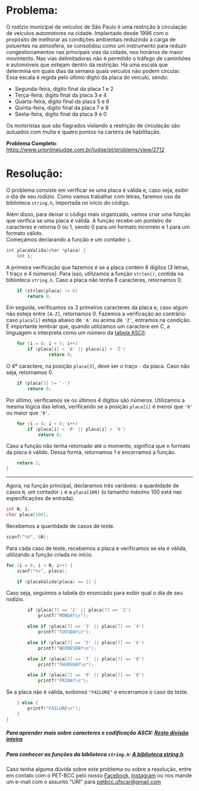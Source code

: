# Problema:   

O rodízio municipal de veículos de São Paulo é uma restrição à circulação de veículos automotores na cidade. Implantado desde 1996 com o propósito de melhorar as condições ambientais reduzindo a carga de poluentes na atmosfera, se consolidou como um instrumento para reduzir congestionamentos nas principais vias da cidade, nos horários de maior movimento. Nas vias delimitadoras não é permitido o tráfego de caminhões e automóveis que estejam dentro da restrição. Há uma escala que determina em quais dias da semana quais veículos não podem circular. Essa escala é regida pelo último dígito da placa do veículo, sendo:

- Segunda-feira, digito final da placa 1 e 2
- Terça-feira, digito final da placa 3 e 4
- Quarta-feira, digito final da placa 5 e 6
- Quinta-feira, digito final da placa 7 e 8
- Sexta-feira, digito final da placa 9 e 0

Os motoristas que são flagrados violando a restrição de circulação são autuados com multa e quatro pontos na carteira de habilitação.

**Problema Completo**: https://www.urionlinejudge.com.br/judge/pt/problems/view/2712

# Resolução:

O problema consiste em verificar se uma placa é válida e, caso seja, exibir o dia de seu rodízio. Como vamos trabalhar com letras, faremos uso da biblioteca `string.h`, importada no início do código.

Além disso, para deixar o código mais organizado, vamos criar uma função que verifica se uma placa é válida. A função recebe um ponteiro de caracteres e retorna 0 ou 1, sendo 0 para um formato incorreto e 1 para um formato válido.  
Começamos declarando a função e um contador `i`.

```c
int placaValida(char *placa) {
    int i;
```

A primeira verificação que fazemos é se a placa contém 8 dígitos (3 letras, 1 traço e 4 números). Para isso, utilizamos a função `strlen()`, contida na biblioteca `string.h`. Caso a placa não tenha 8 caracteres, retornamos 0.

```c
    if (strlen(placa) != 8)
        return 0;
```

Em seguida, verificamos os 3 primeiros caracteres da placa e, caso algum não esteja entre `[A-Z]`, retornamos 0. Fazemos a verificação ao contrário: caso `placa[i]` esteja abaixo de `'A'` ou acima de `'Z'`, entramos na condição.  
É importante lembrar que, quando utilizamos um caractere em C, a linguagem o interpreta como um número da [tabela ASCII](https://www.ime.usp.br/~kellyrb/mac2166_2015/tabela_ascii.html).

```c
    for (i = 0; i < 3; i++)
        if (placa[i] < 'A' || placa[i] > 'Z')
                return 0;
```

O 4º caractere, na posição `placa[3]`, deve ser o traço `-` da placa. Caso não seja, retornamos 0.

```c
    if (placa[3] != '-')
        return 0;
```

Por último, verificamos se os últimos 4 dígitos são números. Utilizamos a mesma lógica das letras, verificando se a posição `placa[i]` é menor que `'0'` ou maior que `'9'`.

```c
    for (i = 4; i < 8; i++)
        if (placa[i] < '0' || placa[i] > '9')
            return 0;
```

Caso a função não tenha retornado até o momento, significa que o formato da placa é válido. Dessa forma, retornamos 1 e encerramos a função.

```c
    return 1;
}
```

_______________________________

Agora, na função principal, declaramos três variáveis: a quantidade de casos `N`, um contador `i` e a `placa[100]` (o tamanho máximo 100 está nas especificações de entrada).

```c
int N, i;
char placa[100];
```

Recebemos a quantidade de casos de teste.

```c
scanf("%d", &N);
```

Para cada caso de teste, recebemos a placa e verificamos se ela é válida, utilizando a função criada no início.

```c
for (i = 0; i < N; i++) {
    scanf("%s", placa);

    if (placaValida(placa) == 1) {
```

Caso seja, seguimos a tabela do enunciado para exibir qual o dia de seu rodízio.

```c
        if (placa[7] == '1' || placa[7] == '2')
            printf("MONDAY\n");

        else if (placa[7] == '3' || placa[7] == '4')
            printf("TUESDAY\n");

        else if (placa[7] == '5' || placa[7] == '6')
            printf("WEDNESDAY\n");

        else if (placa[7] == '7' || placa[7] == '8')
            printf("THURSDAY\n");

        else if (placa[7] == '9' || placa[7] == '0')
            printf("FRIDAY\n");
```

Se a placa não é válida, exibimos `"FAILURE"` e encerramos o caso de teste.

```c
    } else {
        printf("FAILURE\n");
    }
}
```

##### Para aprender mais sobre caracteres e codificação ASCII: [Resto divisão inteira](https://www.pucsp.br/~so-comp/cursoc/aulas/c240.html)
##### Para conhecer as funções da biblioteca `string.h`: [A biblioteca string.h](http://linguagemc.com.br/a-biblioteca-string-h/)


Caso tenha alguma dúvida sobre este problema ou sobre a resolução, entre em contato com o PET-BCC pelo nosso
[Facebook](https://www.facebook.com/petbcc/),
[Instagram](https://www.instagram.com/petbcc.ufscar/)
ou nos mande um e-mail com o assunto "URI" para  petbcc.ufscar@gmail.com